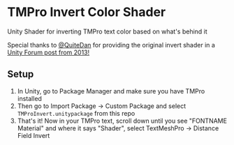 # TMPro Invert Color Shader
Unity Shader for inverting TMPro text color based on what's behind it

Special thanks to [@QuiteDan](https://twitter.com/QuiteDan) for providing the original invert shader in a [Unity Forum post from 2013!](https://forum.unity.com/threads/invert-colors-shader.205244/)

## Setup
1. In Unity, go to Package Manager and make sure you have TMPro installed
2. Then go to Import Package -> Custom Package and select ```TMProInvert.unitypackage``` from this repo
3. That's it! Now in your TMPro text, scroll down until you see "FONTNAME Material" and where it says "Shader", select TextMeshPro -> Distance Field Invert
